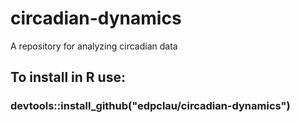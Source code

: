 # circadian-dynamics
A repository for analyzing circadian data
## To install in R use:
### devtools::install_github("edpclau/circadian-dynamics")
